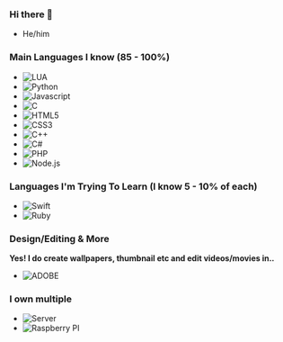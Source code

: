 ### Hi there 👋

- He/him

### Main Languages I know (85 - 100%)

- ![LUA](https://img.shields.io/badge/lua-%232C2D72.svg?&style=for-the-badge&logo=lua&logoColor=white)
- ![Python](https://img.shields.io/badge/python%20-%2314354C.svg?&style=for-the-badge&logo=python&logoColor=white)
- ![Javascript](https://img.shields.io/badge/javascript%20-%23323330.svg?&style=for-the-badge&logo=javascript&logoColor=%23F7DF1E)
- ![C](https://img.shields.io/badge/c%20-%2300599C.svg?&style=for-the-badge&logo=c&logoColor=white)
- ![HTML5](https://img.shields.io/badge/html5%20-%23E34F26.svg?&style=for-the-badge&logo=html5&logoColor=white)
- ![CSS3](https://img.shields.io/badge/css3%20-%231572B6.svg?&style=for-the-badge&logo=css3&logoColor=white)
- ![C++](https://img.shields.io/badge/c++%20-%2300599C.svg?&style=for-the-badge&logo=c%2B%2B&ogoColor=white)
- ![C#](https://img.shields.io/badge/c%23%20-%23239120.svg?&style=for-the-badge&logo=c-sharp&logoColor=white)
- ![PHP](https://img.shields.io/badge/php-%23777BB4.svg?&style=for-the-badge&logo=php&logoColor=white)
- ![Node.js](https://img.shields.io/badge/node.js%20-%2343853D.svg?&style=for-the-badge&logo=node.js&logoColor=white)

### Languages I'm Trying To Learn (I know 5 - 10% of each)

- ![Swift](https://img.shields.io/badge/swift-%23FA7343.svg?&style=for-the-badge&logo=swift&logoColor=white)
- ![Ruby](https://img.shields.io/badge/ruby-%23CC342D.svg?&style=for-the-badge&logo=ruby&logoColor=white)

### Design/Editing & More
**Yes! I do create wallpapers, thumbnail etc and edit videos/movies in..**
- ![ADOBE](https://img.shields.io/badge/adobe%20-%23FF0000.svg?&style=for-the-badge&logo=adobe&logoColor=white)

### I own multiple
- ![Server](https://img.shields.io/badge/Server%20-red?style=for-the-badge&logo=serverfault)
- ![Raspberry PI](https://img.shields.io/badge/-Raspberry%20Pi-C51A4A?style=for-the-badge&logo=Raspberry-Pi)
